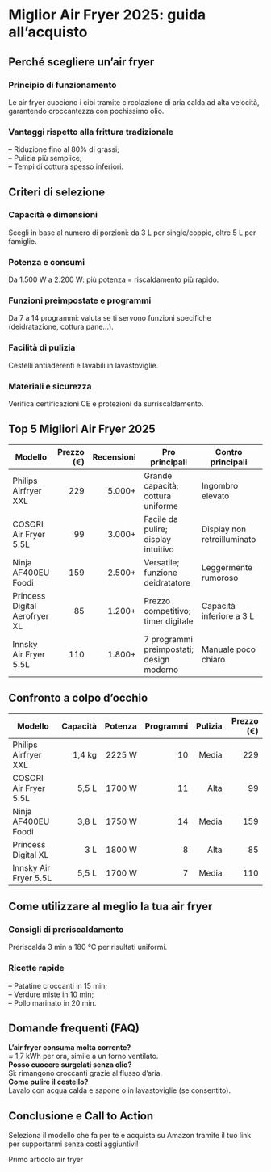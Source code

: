 # Miglior Air Fryer 2025: guida all’acquisto

## Perché scegliere un’air fryer  
### Principio di funzionamento  
Le air fryer cuociono i cibi tramite circolazione di aria calda ad alta velocità, garantendo croccantezza con pochissimo olio.  
### Vantaggi rispetto alla frittura tradizionale  
– Riduzione fino al 80% di grassi;  
– Pulizia più semplice;  
– Tempi di cottura spesso inferiori.

## Criteri di selezione  
### Capacità e dimensioni  
Scegli in base al numero di porzioni: da 3 L per single/coppie, oltre 5 L per famiglie.  
### Potenza e consumi  
Da 1.500 W a 2.200 W: più potenza = riscaldamento più rapido.  
### Funzioni preimpostate e programmi  
Da 7 a 14 programmi: valuta se ti servono funzioni specifiche (deidratazione, cottura pane…).  
### Facilità di pulizia  
Cestelli antiaderenti e lavabili in lavastoviglie.  
### Materiali e sicurezza  
Verifica certificazioni CE e protezioni da surriscaldamento.

## Top 5 Migliori Air Fryer 2025  

| Modello                       | Prezzo (€) | Recensioni | Pro principali                        | Contro principali                   | Link affiliato (placeholder)  |
|-------------------------------|-----------:|-----------:|---------------------------------------|-------------------------------------|-------------------------------|
| Philips Airfryer XXL          | 229        | 5.000+     | Grande capacità; cottura uniforme     | Ingombro elevato                    | `[AFF_LINK_PHILIPS]`          |
| COSORI Air Fryer 5.5L         | 99         | 3.000+     | Facile da pulire; display intuitivo   | Display non retroilluminato         | `[AFF_LINK_COSORI]`           |
| Ninja AF400EU Foodi           | 159        | 2.500+     | Versatile; funzione deidratatore      | Leggermente rumoroso                | `[AFF_LINK_NINJA]`            |
| Princess Digital Aerofryer XL | 85         | 1.200+     | Prezzo competitivo; timer digitale     | Capacità inferiore a 3 L            | `[AFF_LINK_PRINCESS]`         |
| Innsky Air Fryer 5.5L         | 110        | 1.800+     | 7 programmi preimpostati; design moderno | Manuale poco chiaro              | `[AFF_LINK_INNSKY]`           |

## Confronto a colpo d’occhio  

| Modello                  | Capacità | Potenza | Programmi | Pulizia | Prezzo (€) |
|--------------------------|---------:|--------:|-----------:|--------:|-----------:|
| Philips Airfryer XXL     | 1,4 kg   | 2225 W  | 10        | Media   | 229        |
| COSORI Air Fryer 5.5L    | 5,5 L    | 1700 W  | 11        | Alta    | 99         |
| Ninja AF400EU Foodi      | 3,8 L    | 1750 W  | 14        | Media   | 159        |
| Princess Digital XL      | 3 L      | 1800 W  | 8         | Alta    | 85         |
| Innsky Air Fryer 5.5L    | 5,5 L    | 1700 W  | 7         | Media   | 110        |

## Come utilizzare al meglio la tua air fryer  
### Consigli di preriscaldamento  
Preriscalda 3 min a 180 °C per risultati uniformi.  
### Ricette rapide  
– Patatine croccanti in 15 min;  
– Verdure miste in 10 min;  
– Pollo marinato in 20 min.

## Domande frequenti (FAQ)  
**L’air fryer consuma molta corrente?**  
≈ 1,7 kWh per ora, simile a un forno ventilato.  
**Posso cuocere surgelati senza olio?**  
Sì: rimangono croccanti grazie al flusso d’aria.  
**Come pulire il cestello?**  
Lavalo con acqua calda e sapone o in lavastoviglie (se consentito).

## Conclusione e Call to Action  
Seleziona il modello che fa per te e acquista su Amazon tramite il tuo link per supportarmi senza costi aggiuntivi!  

Primo articolo air fryer

